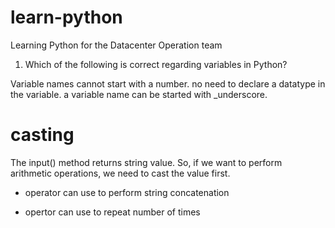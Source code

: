 # learn-python
Learning Python for the Datacenter Operation team 


1) Which of the following is correct regarding variables in Python?

Variable names cannot start with a number.
no need to declare a datatype in the variable.
a variable name can be started with _underscore.

# casting
The input() method returns string value. So, if we want to perform arithmetic operations, we need to cast the value first.


+ operator can use to perform string concatenation
* opertor can use to repeat number of times
